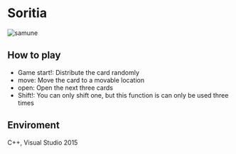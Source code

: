 # Soritia
![samune](https://user-images.githubusercontent.com/18544494/27771581-56c36a42-5f8c-11e7-99a3-2527ad192c33.JPG)

## How to play
- Game start!: Distribute the card randomly
- move: Move the card to a movable location
- open: Open the next three cards
- Shift!: You can only shift one, but this function is can only be used three times

## Enviroment
C++, Visual Studio 2015
